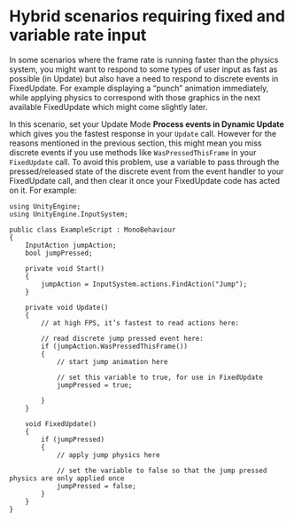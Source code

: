 # Hybrid scenarios requiring fixed and variable rate input

In some scenarios where the frame rate is running faster than the physics system, you might want to respond to some types of user input as fast as possible (in Update) but also have a need to respond to discrete events in FixedUpdate. For example displaying a “punch” animation immediately, while applying physics to correspond with those graphics in the next available FixedUpdate which might come slightly later.

In this scenario, set your Update Mode **Process events in Dynamic Update** which gives you the fastest response in your `Update` call. However for the reasons mentioned in the previous section, this might mean you miss discrete events if you use methods like `WasPressedThisFrame` in your `FixedUpdate` call. To avoid this problem, use a variable to pass through the pressed/released state of the discrete event from the event handler to your FixedUpdate call, and then clear it once your FixedUpdate code has acted on it. For example:

```
using UnityEngine;  
using UnityEngine.InputSystem;

public class ExampleScript : MonoBehaviour  
{  
    InputAction jumpAction;  
    bool jumpPressed;

    private void Start()  
    {  
        jumpAction = InputSystem.actions.FindAction("Jump");  
    }

    private void Update()  
    {  
        // at high FPS, it’s fastest to read actions here:

        // read discrete jump pressed event here:  
        if (jumpAction.WasPressedThisFrame())  
        {  
            // start jump animation here

            // set this variable to true, for use in FixedUpdate  
            jumpPressed = true;

        }  
    }

    void FixedUpdate()  
    {  
        if (jumpPressed)  
        {  
            // apply jump physics here  

            // set the variable to false so that the jump pressed physics are only applied once
            jumpPressed = false;  
        }  
    }  
}
```